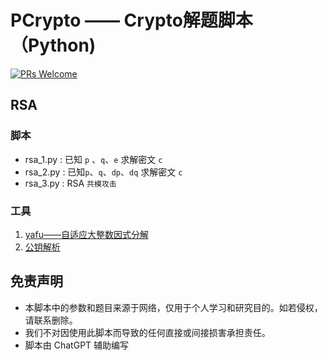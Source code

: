 # PCrypto —— Crypto解题脚本（Python)
[![PRs Welcome](https://img.shields.io/badge/PRs-welcome-brightgreen.svg?style=flat-square)](https://github.com/hprivate/heh/pulls) 

## RSA

### 脚本
- rsa_1.py  : 已知 `p` 、`q`、`e` 求解密文 `c`
- rsa_2.py  : 已知`p`、`q`、`dp`、`dq` 求解密文 `c`
- rsa_3.py  : RSA `共模攻击`

### 工具
1. [yafu——自适应大整数因式分解](https://sourceforge.net/projects/yafu/)
2. [公钥解析](http://www.hiencode.com/pub_asys.html)



## 免责声明


- 本脚本中的参数和题目来源于网络，仅用于个人学习和研究目的。如若侵权，请联系删除。
- 我们不对因使用此脚本而导致的任何直接或间接损害承担责任。
- 脚本由 ChatGPT 辅助编写



